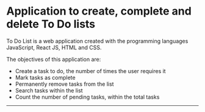 # Application to create, complete and delete To Do lists

To Do List is a web application created with the programming languages JavaScript, React JS, HTML and CSS.

The objectives of this application are:
* Create a task to do, the number of times the user requires it
* Mark tasks as complete
* Permanently remove tasks from the list
* Search tasks within the list
* Count the number of pending tasks, within the total tasks

_____________________________________________________________________________________________________________

  
